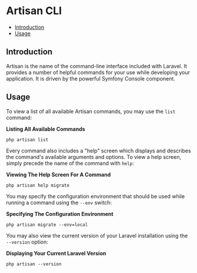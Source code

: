 # Artisan CLI

- [Introduction](#introduction)
- [Usage](#usage)

<a name="introduction"></a>
## Introduction

Artisan is the name of the command-line interface included with Laravel. It provides a number of helpful commands for your use while developing your application. It is driven by the powerful Symfony Console component.

<a name="usage"></a>
## Usage

To view a list of all available Artisan commands, you may use the `list` command:

**Listing All Available Commands**

	php artisan list

Every command also includes a "help" screen which displays and describes the command's available arguments and options. To view a help screen, simply precede the name of the command with `help`:

**Viewing The Help Screen For A Command**

	php artisan help migrate

You may specify the configuration environment that should be used while running a command using the `--env` switch:

**Specifying The Configuration Environment**

	php artisan migrate --env=local

You may also view the current version of your Laravel installation using the `--version` option:

**Displaying Your Current Laravel Version**

	php artisan --version
